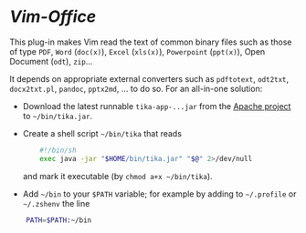 *Vim-Office*
========

This plug-in makes Vim read the text of common binary files such as those of type `PDF`, `Word` (`doc(x)`), `Excel` (`xls(x)`), `Powerpoint` (`ppt(x)`), Open Document (`odt`), `zip`...

It depends on appropriate external converters such as `pdftotext`, `odt2txt`, `docx2txt.pl`, `pandoc`, `pptx2md`, ... to do so.
For an all-in-one solution:

- Download the latest runnable `tika-app-...jar` from the [Apache project](https://tika.apache.org/download.html) to `~/bin/tika.jar`.

- Create a shell script `~/bin/tika` that reads

    ```sh
        #!/bin/sh
        exec java -jar "$HOME/bin/tika.jar" "$@" 2>/dev/null
    ```
    and mark it executable (by `chmod a+x ~/bin/tika`).

- Add `~/bin` to your `$PATH` variable; for example by adding to `~/.profile` or `~/.zshenv` the line
```sh
    PATH=$PATH:~/bin
```


